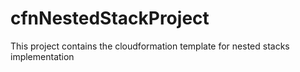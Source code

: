 # cfnNestedStackProject

This project contains the cloudformation template for nested stacks implementation
